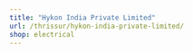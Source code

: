 ```yaml
---
title: "Hykon India Private Limited"
url: /thrissur/hykon-india-private-limited/
shop: electrical
---
```

